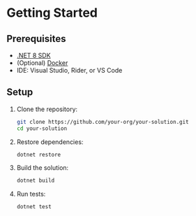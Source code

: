 # Getting Started

## Prerequisites

- [.NET 8 SDK](https://dotnet.microsoft.com/download)
- (Optional) [Docker](https://www.docker.com/)
- IDE: Visual Studio, Rider, or VS Code

## Setup

1. Clone the repository:

    ```sh
    git clone https://github.com/your-org/your-solution.git
    cd your-solution
    ```

2. Restore dependencies:

    ```sh
    dotnet restore
    ```

3. Build the solution:

    ```sh
    dotnet build
    ```

4. Run tests:

    ```sh
    dotnet test
    ```

